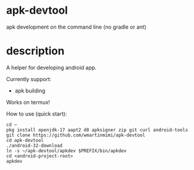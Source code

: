 # apk-devtool
apk development on the command line (no gradle or ant)

# description
A helper for developing android app.

Currently support:
- apk building

Works on termux!

How to use (quick start):
```
cd ~
pkg install openjdk-17 aapt2 d8 apksigner zip git curl android-tools
git clone https://github.com/wmartinmimi/apk-devtool
cd apk-devtool
./android-32-download
ln -s ~/apk-devtool/apkdev $PREFIX/bin/apkdev
cd <android-project-root>
apkdev
```
